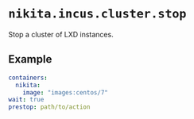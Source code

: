 
# `nikita.incus.cluster.stop`

Stop a cluster of LXD instances.

## Example

```yaml
containers:
  nikita:
    image: "images:centos/7"
wait: true
prestop: path/to/action
```
